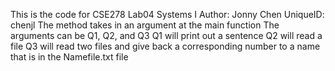 This is the code for CSE278 Lab04
Systems I
Author: Jonny Chen
UniqueID: chenjl
The method takes in an argument at the main function
The arguments can be Q1, Q2, and Q3
Q1 will print out a sentence
Q2 will read a file
Q3 will read two files and give back a corresponding number to a name that is in the Namefile.txt file
